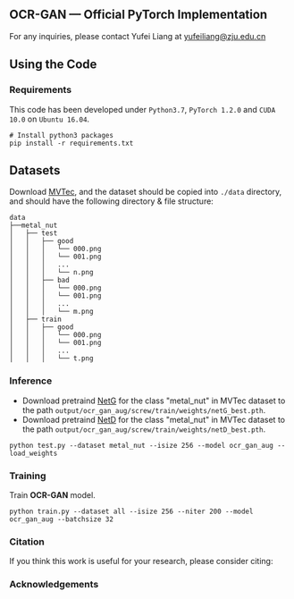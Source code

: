 ## OCR-GAN &mdash; Official PyTorch Implementation

<!-- Official pytorch implementation of the paper "[APB2FACE: AUDIO-GUIDED FACE REENACTMENT WITH AUXILIARY POSE AND BLINK SIGNALS, ICASSP'20](https://arxiv.org/pdf/2004.14569.pdf)". -->

For any inquiries, please contact Yufei Liang at [yufeiliang@zju.edu.cn](mailto:yufeiliang@zju.edu.cn)

## Using the Code

### Requirements

This code has been developed under `Python3.7`, `PyTorch 1.2.0` and `CUDA 10.0` on `Ubuntu 16.04`. 


```shell
# Install python3 packages
pip install -r requirements.txt
```
## Datasets
Download  [MVTec](https://www.mvtec.com/company/research/datasets/mvtec-ad), and the dataset should be copied into `./data` directory, and should have the following directory & file structure:
```
data
├──metal_nut
│   ├── test
│   │   ├── good
│   │   │   └── 000.png
│   │   │   └── 001.png
│   │   │   ...
│   │   │   └── n.png
│   │   ├── bad
│   │   │   └── 000.png
│   │   │   └── 001.png
│   │   │   ...
│   │   │   └── m.png
│   ├── train
│   │   ├── good
│   │   │   └── 000.png
│   │   │   └── 001.png
│   │   │   ...
│   │   │   └── t.png

```
### Inference

- Download pretraind [NetG](https://drive.google.com/file/d/1Aoad_mlBwEsi2fI7KA3jb9l-O597pqa0/view?usp=sharing) for the class "metal_nut" in MVTec dataset to the path `output/ocr_gan_aug/screw/train/weights/netG_best.pth`.
- Download pretraind [NetD](https://drive.google.com/file/d/1bVyQ3NXZrcBb3HG1KB7lOm8A3BnbQsmh/view?usp=sharing) for the class "metal_nut" in MVTec dataset to the path `output/ocr_gan_aug/screw/train/weights/netD_best.pth`.

```shell
python test.py --dataset metal_nut --isize 256 --model ocr_gan_aug --load_weights
```

### Training

Train **OCR-GAN** model.
```shell
python train.py --dataset all --isize 256 --niter 200 --model ocr_gan_aug --batchsize 32
```

### Citation

If you think this work is useful for your research, please consider citing:


### Acknowledgements